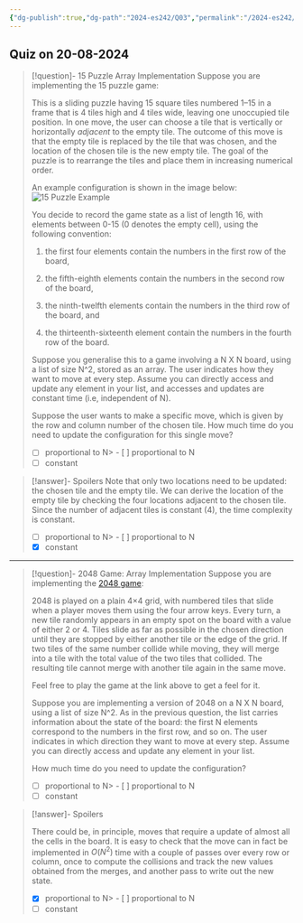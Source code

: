 ```yaml
---
{"dg-publish":true,"dg-path":"2024-es242/Q03","permalink":"/2024-es242/q03/"}
---
```


## Quiz on 20-08-2024


<div class="transclusion internal-embed is-loaded"><div class="markdown-embed">



> [!question]- 15 Puzzle Array Implementation
> Suppose you are implementing the 15 puzzle game:
> 
> This is a sliding puzzle having 15 square tiles numbered 1–15 in a frame that is 4 tiles high and 4 tiles wide, leaving one unoccupied tile position. In one move, the user can choose a tile that is vertically or horizontally _adjacent_ to the empty tile. The outcome of this move is that the empty tile is replaced by the tile that was chosen, and the location of the chosen tile is the new empty tile. The goal of the puzzle is to rearrange the tiles and place them in increasing numerical order.
> 
> An example configuration is shown in the image below:
> ![15 Puzzle Example](/img/user/Exercises/Short-Answer/figures/0008.png)
> 
> You decide to record the game state as a list of length 16, with elements between 0-15 (0 denotes the empty cell), using the following convention:
> 
> 1. the first four elements contain the numbers in the first row of the board,
> 
> 2. the fifth-eighth elements contain the numbers in the second row of the board,
> 
> 3. the ninth-twelfth elements contain the numbers in the third row of the board, and
> 
> 4. the thirteenth-sixteenth element contain the numbers in the fourth row of the board.
> 
> Suppose you generalise this to a game involving a N X N board, using a list of size N^2, stored as an array. The user indicates how they want to move at every step. Assume you can directly access and update any element in your list, and accesses and updates are constant time (i.e, independent of N).
> 
> Suppose the user wants to make a specific move, which is given by the row and column number of the chosen tile. How much time do you need to update the configuration for this single move?
> 
> - [ ] proportional to N> - [ ] proportional to N
> - [ ] constant

> [!answer]- Spoilers
> Note that only two locations need to be updated: the chosen tile and the empty tile. We can derive the location of the empty tile by checking the four locations adjacent to the chosen tile. Since the number of adjacent tiles is constant (4), the time complexity is constant.
>
> - [ ] proportional to N> - [ ] proportional to N
> - [X] constant


</div></div>


---


<div class="transclusion internal-embed is-loaded"><div class="markdown-embed">



> [!question]- 2048 Game: Array Implementation
> Suppose you are implementing the [2048 game](https://play2048.co/):
> 
> 2048 is played on a plain 4×4 grid, with numbered tiles that slide when a player moves them using the four arrow keys. Every turn, a new tile randomly appears in an empty spot on the board with a value of either 2 or 4. Tiles slide as far as possible in the chosen direction until they are stopped by either another tile or the edge of the grid. If two tiles of the same number collide while moving, they will merge into a tile with the total value of the two tiles that collided. The resulting tile cannot merge with another tile again in the same move.
> 
> Feel free to play the game at the link above to get a feel for it.
> 
> Suppose you are implementing a version of 2048 on a N X N board, using a list of size N^2. As in the previous question, the list carries information about the state of the board: the first N elements correspond to the numbers in the first row, and so on. The user indicates in which direction they want to move at every step. Assume you can directly access and update any element in your list.
> 
> How much time do you need to update the configuration?
> 
> - [ ] proportional to N> - [ ] proportional to N
> - [ ] constant

> [!answer]- Spoilers
> 
> There could be, in principle, moves that require a update of almost all the cells in the board. It is easy to check that the move can in fact be implemented in $O(N^2)$ time with a couple of passes over every row or column, once to compute the collisions and track the new values obtained from the merges, and another pass to write out the new state.
>
> - [X] proportional to N> - [ ] proportional to N
> - [ ] constant


</div></div>
